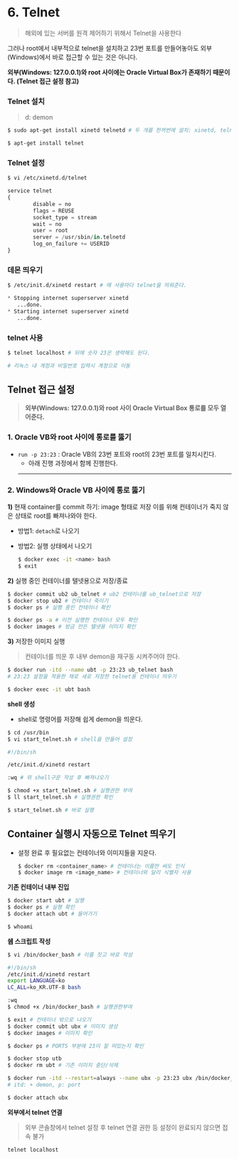 # 6. Telnet

> 해외에 있는 서버를 원격 제어하기 위해서 Telnet을 사용한다

그러나 root에서 내부적으로 telnet을 설치하고 23번 포트를 만들어놓아도 외부(Windows)에서 바로 접근할 수 있는 것은 아니다.

**외부(Windows: 127.0.0.1)와 root 사이에는 Oracle Virtual Box가 존재하기 때문이다.
(Telnet 접근 설정 참고)**
> 

### Telnet 설치

> d: demon
> 

```bash
$ sudo apt-get install xinetd telnetd # 두 개를 한꺼번에 설치: xinetd, telnetd
```

```bash
$ apt-get install telnet
```

### Telnet 설정

```bash
$ vi /etc/xinetd.d/telnet
```

```python
service telnet
{
        disable = no
        flags = REUSE
        socket_type = stream
        wait = no
        user = root
        server = /usr/sbin/in.telnetd
        log_on_failure += USERID
}
```

### 데몬 띄우기

```bash
$ /etc/init.d/xinetd restart # 매 사용마다 telnet을 띄워준다.
```

```python
* Stopping internet superserver xinetd
   ...done.
* Starting internet superserver xinetd
   ...done.
```

### telnet 사용

```bash
$ telnet localhost # 뒤에 숫자 23은 생략해도 된다.
```

```python
# 리눅스 내 계정과 비밀번호 입력시 계정으로 이동
```

## Telnet 접근 설정

> **외부(Windows: 127.0.0.1)와 root 사이 Oracle Virtual Box 통로를 모두 열어준다.**
> 

### 1. Oracle VB와 root 사이에 통로를 뚫기

- `run -p 23:23` : Oracle VB의 23번 포트와 root의 23번 포트를 일치시킨다.
    - 아래 진행 과정에서 함께 진행한다.
    ****

### 2. Windows와 Oracle VB 사이에 통로 뚫기

**1)** 현재 container를 commit 하기: image 형태로 저장
이를 위해 컨테이너가 죽지 않은 상태로 root를 빠져나와야 한다.

- 방법1: `detach`로 나오기
- 방법2: 실행 상태에서 나오기
    
    ```bash
    $ docker exec -it <name> bash
    $ exit 
    ```
    

**2)** 실행 중인 컨테이너를 텔넷용으로 저장/종료

```bash
$ docker commit ub2 ub_telnet # ub2 컨테이너를 ub_telnet으로 저장
$ docker stop ub2 # 컨테이너 죽이기
$ docker ps # 실행 중인 컨테이너 확인

$ docker ps -a # 이전 실행한 컨테이너 모두 확인
$ docker images # 방금 만든 텔넷용 이미지 확인
```

**3)** 저장한 이미지 실행

> 컨테이너를 띄운 후 내부 demon을 재구동 시켜주어야 한다.
> 

```bash
$ docker run -itd --name ubt -p 23:23 ub_telnet bash
# 23:23 설정을 적용한 채로 새로 저장한 telnet용 컨테이너 띄우기

$ docker exec -it ubt bash
```

**shell 생성**

- shell로 명령어를 저장해 쉽게 demon을 띄운다.

```bash
$ cd /usr/bin
$ vi start_telnet.sh # shell을 만들어 설정
```

```bash
#!/bin/sh

/etc/init.d/xinetd restart
```

```bash
:wq # 위 shell구문 작성 후 빠져나오기
```

```bash
$ chmod +x start_telnet.sh # 실행권한 부여
$ ll start_telnet.sh # 실행권한 확인
```

```bash
$ start_telnet.sh # 바로 실행
```

## Container 실행시 자동으로 Telnet 띄우기

- 설정 완료 후 필요없는 컨테이너와 이미지들을 지운다.
    
    ```bash
    $ docker rm <container_name> # 컨테이너는 이름만 써도 인식
    $ docker image rm <image_name> # 컨테이너와 달리 식별자 사용
    ```
    

**기존 컨테이너 내부 진입**

```bash
$ docker start ubt # 실행
$ docker ps # 실행 확인
$ docker attach ubt # 들어가기

$ whoami
```

**쉡 스크립트 작성**

```bash
$ vi /bin/docker_bash # 이름 짓고 바로 작성
```

```bash
#!/bin/sh
/etc/init.d/xinetd restart
export LANGUAGE=ko
LC_ALL=ko_KR.UTF-8 bash
```

```bash
:wq
$ chmod +x /bin/docker_bash # 실행권한부여
```

```bash
$ exit # 컨테이너 밖으로 나오기
$ docker commit ubt ubx # 이미지 생성
$ docker images # 이미지 확인

$ docker ps # PORTS 부분에 23이 잘 떠있는지 확인

$ docker stop utb
$ docker rm ubt # 기존 이미지 중단/삭제
```

```bash
$ docker run -itd --restart=always --name ubx -p 23:23 ubx /bin/docker_bash
# itd: + demon, p: port
```

```bash
$ docker attach ubx
```

**외부에서 telnet 연결**

> 외부 콘솔창에서 telnet 설정 후 telnet 연결
권한 등 설정이 완료되지 않으면 접속 불가
> 

```bash
telnet localhost
```